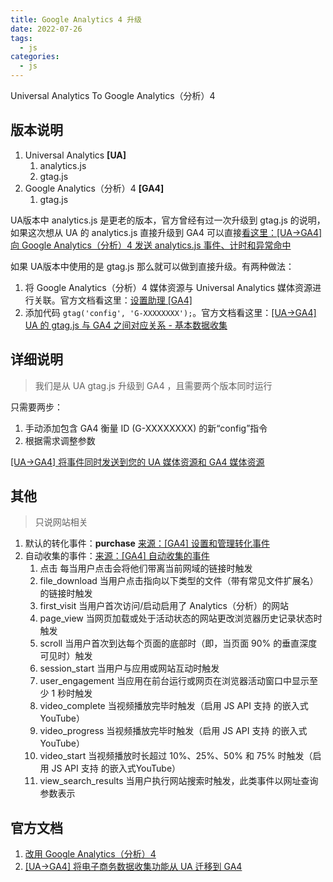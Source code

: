 ```yaml
---
title: Google Analytics 4 升级
date: 2022-07-26
tags: 
  - js
categories: 
  - js
---
```


Universal Analytics To Google Analytics（分析）4

<!-- more -->

## 版本说明

1. Universal Analytics **[UA]**
   1. analytics.js
   2. gtag.js
2. Google Analytics（分析）4 **[GA4]**
   1. gtag.js

UA版本中 analytics.js 是更老的版本，官方曾经有过一次升级到 gtag.js 的说明，如果这次想从 UA 的 analytics.js 直接升级到 GA4 可以直接[看这里：[UA→GA4] 向 Google Analytics（分析）4 发送 analytics.js 事件、计时和异常命中](https://support.google.com/analytics/answer/11150547)

如果 UA版本中使用的是 gtag.js 那么就可以做到直接升级。有两种做法：

1. 将 Google Analytics（分析）4 媒体资源与 Universal Analytics 媒体资源进行关联。官方文档看这里：[设置助理 [GA4]](https://support.google.com/analytics/answer/10312255)
2. 添加代码 `gtag('config', 'G-XXXXXXXX');`。官方文档看这里：[[UA→GA4] UA 的 gtag.js 与 GA4 之间对应关系 - 基本数据收集](https://support.google.com/analytics/answer/9310895#gtagjs-enable-basic)

## 详细说明

> 我们是从 UA gtag.js 升级到 GA4 ，且需要两个版本同时运行

只需要两步：

1. 手动添加包含 GA4 衡量 ID (G-XXXXXXXX) 的新“config”指令
2. 根据需求调整参数

[[UA→GA4] 将事件同时发送到您的 UA 媒体资源和 GA4 媒体资源](https://support.google.com/analytics/answer/11091026)

## 其他

> 只说网站相关

1. 默认的转化事件：**purchase** [来源：[GA4] 设置和管理转化事件](https://support.google.com/analytics/answer/9267568)
2. 自动收集的事件：[来源：[GA4] 自动收集的事件](https://support.google.com/analytics/answer/9234069)
   1. 点击 每当用户点击会将他们带离当前网域的链接时触发
   2. file_download 当用户点击指向以下类型的文件（带有常见文件扩展名）的链接时触发
   3. first_visit 当用户首次访问/启动启用了 Analytics（分析）的网站
   4. page_view 当网页加载或处于活动状态的网站更改浏览器历史记录状态时触发
   5. scroll 当用户首次到达每个页面的底部时（即，当页面 90% 的垂直深度可见时）触发
   6. session_start 当用户与应用或网站互动时触发
   7. user_engagement 当应用在前台运行或网页在浏览器活动窗口中显示至少 1 秒时触发
   8. video_complete 当视频播放完毕时触发（启用 JS API 支持 的嵌入式YouTube）
   9. video_progress 当视频播放完毕时触发（启用 JS API 支持 的嵌入式YouTube）
   10. video_start 当视频播放时长超过 10%、25%、50% 和 75% 时触发（启用 JS API 支持 的嵌入式YouTube）
   11. view_search_results 当用户执行网站搜索时触发，此类事件以网址查询参数表示

## 官方文档

1. [改用 Google Analytics（分析）4](https://support.google.com/analytics/answer/10759417?hl=zh-Hans&ref_topic=10737980)
2. [[UA→GA4] 将电子商务数据收集功能从 UA 迁移到 GA4](https://support.google.com/analytics/answer/10119380?hl=zh-Hans&ref_topic=11053132)
